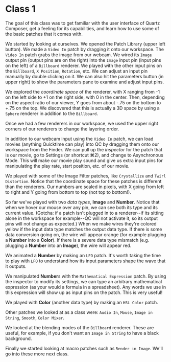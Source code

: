 # Class 1

The goal of this class was to get familiar with the user interface of Quartz Composer, get a feeling for its capabilities, and learn how to use some of the basic patches that it comes with.

We started by looking at ourselves. We opened the Patch Library (upper left button). We made a `Video In` patch by dragging it onto our workspace. The `Video In` patch grabs the image from our webcam. We wired its `Image` output pin (output pins are on the right) into the `Image` input pin (input pins on the left) of a `Billboard` renderer. We played with the other input pins on the `Billboard`, `X Position`, `Rotation`, etc. We can adjust an input pin manually by double clicking on it. We can also hit the parameters button (in upper right) to show the parameters pane to examine and adjust input pins.

We explored the *coordinate space* of the renderer, with X ranging from -1 on the left side to +1 on the right side, with 0 in the center. Then, depending on the aspect ratio of our viewer, Y goes from about -.75 on the bottom to +.75 on the top. We discovered that this is actually a 3D space by using a `Sphere` renderer in addition to the `Billboard`.

Once we had a few renderers in our workspace, we used the upper right corners of our renderers to change the layering order.

In addition to our webcam input using the `Video In` patch, we can load movies (anything Quicktime can play) into QC by dragging them onto our workspace from the Finder. We can pull up the *inspector* for the patch that is our movie, go to Settings (or shortcut ⌘2), and change to Asynchronous Mode. This will make our movie play sound and give us extra input pins for manipulating the play rate, start position, etc. of our movie.

We played with some of the Image Filter patches, like `Crystallize` and `Twirl Distortion`. Notice that the coordinate space for these patches is different than the renderers. Our numbers are scaled in pixels, with X going from left to right and Y going from bottom to top (not top to bottom!).

So far we've played with two *data types*, **Image** and **Number**. Notice that when we hover our mouse over any pin, we can see both its type and its current value. (Gotcha: if a patch isn't plugged in to a renderer--if its sitting alone in the workspace for example--QC will not activate it, so its output pins will not change as expected.) When we make wires they're colored yellow if the input data type matches the output data type. If there is some data conversion going on, the wire will appear orange (for example plugging a **Number** into a **Color**). If there is a severe data type mismatch (e.g. plugging a **Number** into an **Image**), the wire will appear red.

We animated a **Number** by making an `LFO` patch. It's worth taking the time to play with `LFO` to understand how its input parameters shape the wave that it outputs.

We manipulated **Number**s with the `Mathematical Expression` patch. By using the inspector to modify its settings, we can type an arbitrary mathematical expression (as your would a formula in a spreadsheet). Any words we use in this expression will show up as input pins on the patch. This is very useful!

We played with **Color** (another data type) by making an `HSL Color` patch.

Other patches we looked at as a class were: `Audio In`, `Mouse`, `Image in String`, `Smooth`, `Color Mixer`.

We looked at the blending modes of the `Billboard` renderer. These are useful, for example, if you don't want an `Image in String` to have a black background.

Finally we started looking at macro patches such as `Render in Image`. We'll go into these more next class.